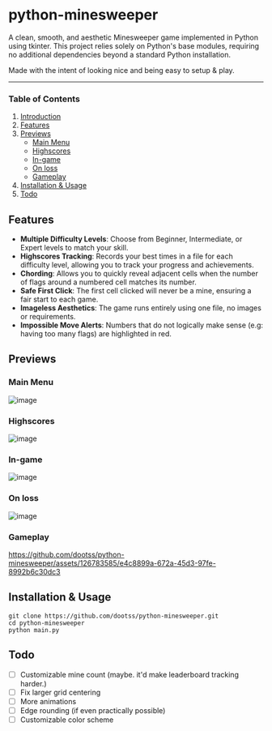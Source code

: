 # python-minesweeper

A clean, smooth, and aesthetic Minesweeper game implemented in Python using tkinter. This project relies solely on Python's base modules, requiring no additional dependencies beyond a standard Python installation.

Made with the intent of looking nice and being easy to setup & play.

----
### Table of Contents
1. [Introduction](#python-minesweeper)
2. [Features](#features)
3. [Previews](#previews)
    - [Main Menu](#main-menu)
    - [Highscores](#highscores)
    - [In-game](#in-game)
    - [On loss](#on-loss)
    - [Gameplay](#gameplay)
4. [Installation & Usage](#installation--usage)
5. [Todo](#todo)

## Features

- **Multiple Difficulty Levels**: Choose from Beginner, Intermediate, or Expert levels to match your skill.
- **Highscores Tracking**: Records your best times in a file for each difficulty level, allowing you to track your progress and achievements.
- **Chording**: Allows you to quickly reveal adjacent cells when the number of flags around a numbered cell matches its number.
- **Safe First Click**: The first cell clicked will never be a mine, ensuring a fair start to each game.
- **Imageless Aesthetics**: The game runs entirely using one file, no images or requirements.
- **Impossible Move Alerts**: Numbers that do not logically make sense (e.g: having too many flags) are highlighted in red.

## Previews
### Main Menu
![image](https://github.com/dootss/python-minesweeper/assets/126783585/f05479d4-7ee2-454b-971c-d073a983942a)
### Highscores
![image](https://github.com/dootss/python-minesweeper/assets/126783585/7838a74d-69e4-4491-b88b-058c5592ddb1)
### In-game
![image](https://github.com/dootss/python-minesweeper/assets/126783585/98f6a154-faac-4671-b4ed-4ad2b489910d)
### On loss
![image](https://github.com/dootss/python-minesweeper/assets/126783585/8494462b-3839-4a1e-8683-7edf7516d204)
### Gameplay
https://github.com/dootss/python-minesweeper/assets/126783585/e4c8899a-672a-45d3-97fe-8992b6c30dc3

## Installation & Usage
```
git clone https://github.com/dootss/python-minesweeper.git
cd python-minesweeper
python main.py
```

## Todo
- [ ] Customizable mine count (maybe. it'd make leaderboard tracking harder.)
- [ ] Fix larger grid centering
- [ ] More animations
- [ ] Edge rounding (if even practically possible)
- [ ] Customizable color scheme
